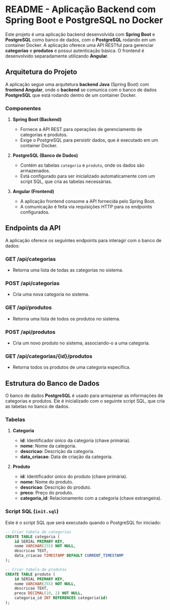 # README - Aplicação Backend com Spring Boot e PostgreSQL no Docker

Este projeto é uma aplicação backend desenvolvida com **Spring Boot** e **PostgreSQL** como banco de dados, com o **PostgreSQL** rodando em um container Docker. A aplicação oferece uma API RESTful para gerenciar **categorias** e **produtos** e possui autenticação básica. O frontend é desenvolvido separadamente utilizando **Angular**.

## Arquitetura do Projeto

A aplicação segue uma arquitetura **backend Java** (Spring Boot) com **frontend Angular**, onde o **backend** se comunica com o banco de dados **PostgreSQL** que está rodando dentro de um container Docker.

### Componentes

1. **Spring Boot (Backend)**
   - Fornece a API REST para operações de gerenciamento de categorias e produtos.
   - Exige o PostgreSQL para persistir dados, que é executado em um container Docker.
   
2. **PostgreSQL (Banco de Dados)**
   - Contém as tabelas `categoria` e `produto`, onde os dados são armazenados.
   - Está configurado para ser inicializado automaticamente com um script SQL, que cria as tabelas necessárias.

3. **Angular (Frontend)**
   - A aplicação frontend consome a API fornecida pelo Spring Boot.
   - A comunicação é feita via requisições HTTP para os endpoints configurados.

## Endpoints da API

A aplicação oferece os seguintes endpoints para interagir com o banco de dados:

### **GET /api/categorias**
- Retorna uma lista de todas as categorias no sistema.

### **POST /api/categorias**
- Cria uma nova categoria no sistema.

### **GET /api/produtos**
- Retorna uma lista de todos os produtos no sistema.

### **POST /api/produtos**
- Cria um novo produto no sistema, associando-o a uma categoria.

### **GET /api/categorias/{id}/produtos**
- Retorna todos os produtos de uma categoria específica.

## Estrutura do Banco de Dados

O banco de dados **PostgreSQL** é usado para armazenar as informações de categorias e produtos. Ele é inicializado com o seguinte script SQL, que cria as tabelas no banco de dados.

### Tabelas

1. **Categoria**
   - **id**: Identificador único da categoria (chave primária).
   - **nome**: Nome da categoria.
   - **descricao**: Descrição da categoria.
   - **data_criacao**: Data de criação da categoria.

2. **Produto**
   - **id**: Identificador único do produto (chave primária).
   - **nome**: Nome do produto.
   - **descricao**: Descrição do produto.
   - **preco**: Preço do produto.
   - **categoria_id**: Relacionamento com a categoria (chave estrangeira).

### Script SQL (`init.sql`)

Este é o script SQL que será executado quando o PostgreSQL for iniciado:

```sql
-- Criar tabela de categorias
CREATE TABLE categoria (
    id SERIAL PRIMARY KEY,
    nome VARCHAR(255) NOT NULL,
    descricao TEXT,
    data_criacao TIMESTAMP DEFAULT CURRENT_TIMESTAMP
);

-- Criar tabela de produtos
CREATE TABLE produto (
    id SERIAL PRIMARY KEY,
    nome VARCHAR(255) NOT NULL,
    descricao TEXT,
    preco DECIMAL(10, 2) NOT NULL,
    categoria_id INT REFERENCES categoria(id)
);
